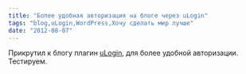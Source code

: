 ```yaml
---
title: "Более удобная авторизация на блоге через uLogin"
tags: "blog,uLogin,WordPress,Хочу сделать мир лучше"
date: "2012-08-07"
---
```


Прикрутил к блогу плагин [uLogin](https://wordpress.org/extend/plugins/ulogin/screenshots/ "ulogin"), для более удобной авторизации. Тестируем.
